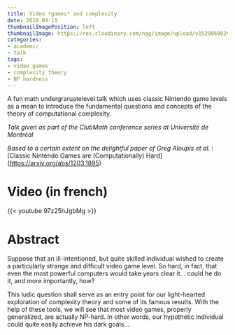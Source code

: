 ```yaml
---
title: Video *games* and complexity
date: 2018-04-11
thumbnailImagePosition: left
thumbnailImage: https://res.cloudinary.com/ngg/image/upload/v1529869826/profile/Mario.png
categories:
- academic  
- talk
tags:
- video games
- complexity theory
- NP hardness
---
```


A fun math undergraruatelevel talk which uses classic Nintendo game levels as a mean to introduce the fundamental questions and concepts of the theory of computational complexity.

<!--more-->

*Talk given as part of the ClubMath conference series at Université de Montréal*

*Based to a certain extent on the delightful paper of Greg Aloupis et al.* : [Classic Nintendo Games are (Computationally) Hard] (https://arxiv.org/abs/1203.1895) 

# Video (in french)

{{< youtube 97z25hJgbMg >}}


# Abstract

Suppose that an ill-intentioned, but quite skilled individual wished to create a particularly strange and difficult video game level. So hard, in fact, that even the most powerful computers would take years clear it... could he do it, and more importantly, how?

This ludic question shall serve as an entry point for our light-hearted exploration of complexity theory and some of its famous results. With the help of these tools, we will see that most video games, properly generalized, are actually NP-hard. In other words, our hypothetic individual could quite easily achieve his dark goals...


